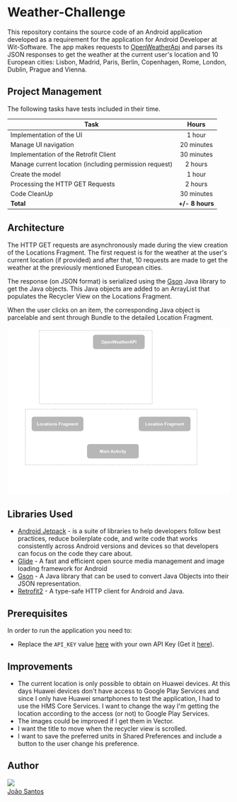 # Weather-Challenge

This repository contains the source code of an Android application developed as a requirement for the application for Android Developer at Wit-Software. The app makes requests to [OpenWeatherApi](https://openweathermap.org/)  and parses its JSON responses to get the weather at the current user's location and 10 European cities: Lisbon, Madrid, Paris, Berlin, Copenhagen, Rome, London, Dublin, Prague and Vienna.

## Project Management

The following tasks have tests included in their time.

| Task                                                   | Hours           |
| ------------------------------------------------------ |:---------------:|
| Implementation of the UI                               | 1 hour          |
| Manage UI navigation                                   | 20 minutes      |
| Implementation of the Retrofit Client                  | 30 minutes      |
| Manage current location (including permission request) | 2 hours         |
| Create the model                                       | 1 hour          |
| Processing the HTTP GET Requests                       | 2 hours         |
| Code CleanUp                                           | 30 minutes      |
| **Total**                                              | **+/- 8 hours** |

## Architecture

The HTTP GET requests are asynchronously made during the view creation of the Locations Fragment. The first request is for the weather at the user's current location (if provided) and after that, 10 requests are made to get the weather at the previously mentioned European cities.

The response (on JSON format) is serialized using the [Gson](https://github.com/google/gson) Java library to get the Java objects. This Java objects are added to an ArrayList that populates the Recycler View on the Locations Fragment.

When the user clicks on an item, the corresponding Java object is parcelable and sent through Bundle to the detailed Location Fragment.

![alt text](https://github.com/joaodevsantos/Weather-Challenge/blob/main/architecture/architecture.png?raw=true)

## Libraries Used

* [Android Jetpack](https://developer.android.com/jetpack) - is a suite of libraries to help developers follow best practices, reduce boilerplate code, and write code that works consistently across Android versions and devices so that developers can focus on the code they care about.
* [Glide](https://github.com/bumptech/glide) - A fast and efficient open source media management and image loading framework for Android
* [Gson](https://github.com/google/gson) - A Java library that can be used to convert Java Objects into their JSON representation. 
* [Retrofit2](https://square.github.io/retrofit/) - A type-safe HTTP client for Android and Java.

## Prerequisites

In order to run the application you need to:

* Replace the `API_KEY` value [here](https://github.com/joaodevsantos/Weather-Challenge/blob/main/app/src/main/java/com/example/weatherchallenge/utils/Constants.java) with your own API Key (Get it [here](https://openweathermap.org/)).

## Improvements

* The current location is only possible to obtain on Huawei devices. At this days Huawei devices don't have access to Google Play Services and since I only have Huawei smartphones to test the application, I had to use the HMS Core Services. I want to change the way I'm getting the location according to the access (or not) to Google Play Services.
* The images could be improved if I get them in Vector.
* I want the title to move when the recycler view is scrolled.
* I want to save the preferred units in Shared Preferences and include a button to the user change his preference.

## Author

<img src="https://avatars.githubusercontent.com/u/43722840?v=4" width="115"><br>
[João Santos](https://github.com/joaodevsantos)
